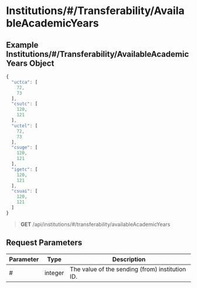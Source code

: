 # Institutions/#/Transferability/AvailableAcademicYears

## Example Institutions/#/Transferability/AvailableAcademicYears Object

```js
{
  "uctca": [
    72,
    73
  ],
  "csutc": [
    120,
    121
  ],
  "uctel": [
    72,
    73
  ],
  "csuge": [
    120,
    121
  ],
  "igetc": [
    120,
    121
  ],
  "csuai": [
    120,
    121
  ]
}
```

> **GET** /api/institutions/#/transferability/availableAcademicYears

## Request Parameters

| Parameter | Type | Description |
| ----------- | ----------- | ----------- |
| # | integer | The value of the sending (from) institution ID. |
